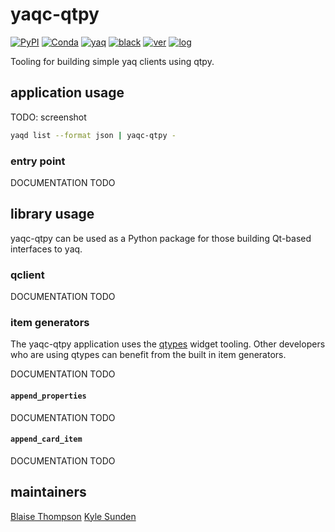 # yaqc-qtpy

[![PyPI](https://img.shields.io/pypi/v/yaqc-qtpy)](https://pypi.org/project/yaqc-qtpy)
[![Conda](https://img.shields.io/conda/vn/conda-forge/yaqc-qtpy)](https://anaconda.org/conda-forge/yaqc-qtpy)
[![yaq](https://img.shields.io/badge/framework-yaq-orange)](https://yaq.fyi/)
[![black](https://img.shields.io/badge/code--style-black-black)](https://black.readthedocs.io/)
[![ver](https://img.shields.io/badge/calver-YYYY.M.MICRO-blue)](https://calver.org/)
[![log](https://img.shields.io/badge/change-log-informational)](https://gitlab.com/yaq/yaqc-qtpy/-/blob/main/CHANGELOG.md)

Tooling for building simple yaq clients using qtpy.

## application usage

TODO: screenshot

```bash
yaqd list --format json | yaqc-qtpy -
```

### entry point

DOCUMENTATION TODO

## library usage

yaqc-qtpy can be used as a Python package for those building Qt-based interfaces to yaq.

### qclient

DOCUMENTATION TODO

### item generators

The yaqc-qtpy application uses the [qtypes](https://gitlab.com/yaq/qtypes) widget tooling.
Other developers who are using qtypes can benefit from the built in item generators.

DOCUMENTATION TODO

#### `append_properties`

DOCUMENTATION TODO

#### `append_card_item`

DOCUMENTATION TODO

## maintainers

[Blaise Thompson](https://github.com/untzag)
[Kyle Sunden](https://github.com/ksunden)
